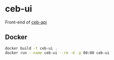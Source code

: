 # ceb-ui

Front-end of [ceb-api](https://github.com/garrou/ceb-api)       

## Docker

```sh
docker build -t ceb-ui .
docker run --name ceb-ui --rm -d -p 80:80 ceb-ui
```